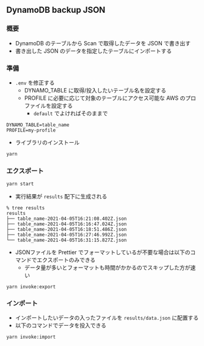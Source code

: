 ## DynamoDB backup JSON

### 概要

- DynamoDB のテーブルから Scan で取得したデータを JSON で書き出す
- 書き出した JSON のデータを指定したテーブルにインポートする

### 準備

- `.env` を修正する
    - DYNAMO_TABLE に取得/投入したいテーブル名を設定する
    - PROFILE に必要に応じて対象のテーブルにアクセス可能な AWS のプロファイルを設定する
        - `default` でよければそのままで

```
DYNAMO_TABLE=table_name
PROFILE=my-profile
```

- ライブラリのインストール

```sh
yarn
```

### エクスポート


```sh
yarn start
```

- 実行結果が `results` 配下に生成される

```
% tree results
results
├── table_name-2021-04-05T16:21:08.402Z.json
├── table_name-2021-04-05T16:16:47.024Z.json
├── table_name-2021-04-05T16:18:51.486Z.json
├── table_name-2021-04-05T16:27:46.992Z.json
└── table_name-2021-04-05T16:31:15.827Z.json
```

- JSONファイルを Prettier でフォーマットしているが不要な場合は以下のコマンドでエクスポートのみできる
    - データ量が多いとフォーマットも時間がかかるのでスキップした方が速い

```
yarn invoke:export
```

### インポート

- インポートしたいデータの入ったファイルを `results/data.json` に配置する
- 以下のコマンドでデータを投入できる

```
yarn invoke:import
```
